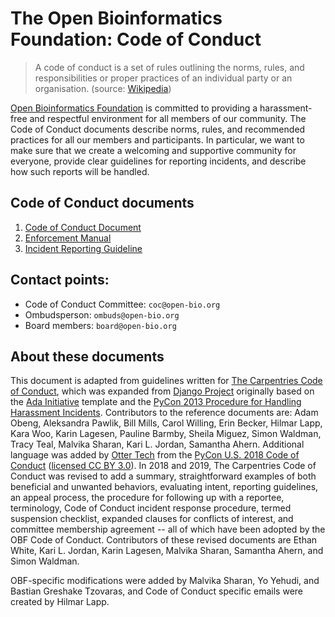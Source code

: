 # The Open Bioinformatics Foundation: Code of Conduct

> A code of conduct is a set of rules outlining the norms, rules, and responsibilities or proper practices of an individual party or an organisation. (source: [Wikipedia](https://en.wikipedia.org/wiki/Code_of_conduct))

[Open Bioinformatics Foundation](https://www.open-bio.org/) is committed to providing a harassment-free and respectful environment for all members of our community. The Code of Conduct documents describe norms, rules, and recommended practices for all our members and participants. In particular, we want to make sure that we create a welcoming and supportive community for everyone, provide clear guidelines for reporting incidents, and describe how such reports will be handled.

## Code of Conduct documents

1. [Code of Conduct Document](./CODE_OF_CONDUCT.md)
1. [Enforcement Manual](./enforcement-manual.md)
1. [Incident Reporting Guideline](./incident-reporting-guidelines.md)

## Contact points: 

- Code of Conduct Committee: `coc@open-bio.org`
- Ombudsperson: `ombuds@open-bio.org`
- Board members: `board@open-bio.org`

## About these documents

This document is adapted from guidelines written for [The Carpentries Code of Conduct](https://docs.carpentries.org/topic_folders/policies/code-of-conduct.html), which was expanded from [Django Project](https://www.djangoproject.com/conduct/enforcement-manual/) originally based on the [Ada Initiative](http://geekfeminism.wikia.com/wiki/Conference_anti-harassment/Responding_to_reports) template and the [PyCon 2013 Procedure for Handling Harassment Incidents](https://us.pycon.org/2013/about/code-of-conduct/harassment-incidents/). Contributors to the reference documents are: Adam Obeng, Aleksandra Pawlik, Bill Mills, Carol Willing, Erin Becker, Hilmar Lapp, Kara Woo, Karin Lagesen, Pauline Barmby, Sheila Miguez, Simon Waldman, Tracy Teal, Malvika Sharan, Kari L. Jordan, Samantha Ahern. Additional language was added by [Otter Tech](https://otter.technology) from the [PyCon U.S. 2018 Code of Conduct](https://us.pycon.org/2018/about/code-of-conduct/) ([licensed CC BY 3.0](http://creativecommons.org/licenses/by/3.0/)). 
In 2018 and 2019, The Carpentries Code of Conduct was revised to add a summary, straightforward examples of both beneficial and unwanted behaviors, evaluating intent, reporting guidelines, an appeal process, the procedure for following up with a reportee, terminology, Code of Conduct incident response procedure, termed suspension checklist, expanded clauses for conflicts of interest, and committee membership agreement -- all of which have been adopted by the OBF Code of Conduct. Contributors of these revised documents are Ethan White, Kari L. Jordan, Karin Lagesen, Malvika Sharan, Samantha Ahern, and Simon Waldman.

OBF-specific modifications were added by Malvika Sharan, Yo Yehudi, and Bastian Greshake Tzovaras, and Code of Conduct specific emails were created by Hilmar Lapp.
